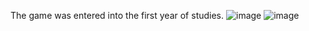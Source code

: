 The game was entered into the first year of studies.
![image](https://github.com/user-attachments/assets/b9d7ac5b-2972-4f75-99b2-588fe1f12d6f)
![image](https://github.com/user-attachments/assets/7e150b75-86e4-410c-9e8c-0d7fab7105d4)
